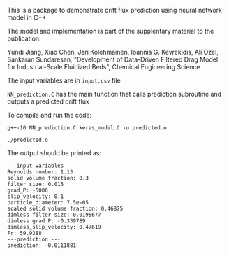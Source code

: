 This is a package to demonstrate drift flux prediction using neural network model in C++

The model and implementation is part of the supplentary material to the publication:

Yundi Jiang, Xiao Chen, Jari Kolehmainen, Ioannis G. Kevrekidis, Ali Ozel, Sankaran Sundaresan, "Development of Data-Driven Filtered Drag Model for Industrial-Scale Fluidized Beds", Chemical Engineering Science

The input variables are in `input.csv` file

`NN_prediction.C` has the main function that calls prediction subroutine and outputs a predicted drift flux


To compile and run the code:
   
   `g++-10 NN_prediction.C keras_model.C -o predicted.o`
   
   `./predicted.o`


The output should be printed as:

```
---input variables ---
Reynolds number: 1.13
solid volume fraction: 0.3
filter size: 0.015
grad_P: -5000
slip_velocity: 0.1
particle_diameter: 7.5e-05
scaled solid volume fraction: 0.46875
dimless filter size: 0.0195677
dimless grad P: -0.339789
dimless_slip_velocity: 0.47619
Fr: 59.9388
---prediction ---
prediction: -0.0111881 
```
